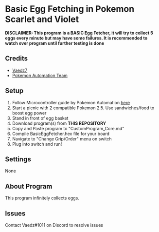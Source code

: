 # **Basic Egg Fetching in Pokemon Scarlet and Violet**
**DISCLAIMER: This program is a BASIC Egg Fetcher, it will try to collect 5 eggs every minute but may have some failures. It is recommended to watch over program until further testing is done**
## Credits
- [Vaedz7](https://github.com/Vaedz7 "Vaedz7")
- [Pokemon Automation Team](https://github.com/PokemonAutomation "Pokemon Automation Team")

## Setup
1. Follow Microcontroller guide by Pokemon Automation [here](https://github.com/PokemonAutomation/Microcontroller "here")
2. Start a picnic with 2 compatible Pokemon
2.5. Use sandwiches/food to boost egg power
3. Stand in front of egg basket
4. Download program(s) from **THIS REPOSITORY**
5. Copy and Paste program to "CustomProgram_Core.md"
6. Compile BasicEggFetcher.hex file for your board
7. Navigate to "Change Grip/Order" menu on switch
8. Plug into switch and run!

## Settings
None

## About Program
This program infinitely collects eggs.


## Issues
Contact Vaedz#1011 on Discord to resolve issues
